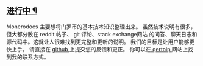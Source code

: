 
## [进行中 ¶](https://monerodocs.org/#work-in-progress)
Monerodocs 主要想将门罗币的基本技术知识整理出来。
虽然技术说明有很多，但大都分散在 reddit 帖子、 git 评论、stack exchange网站
的问答、聊天日志和源代码中。这就让人很难找到更完整和更新的说明。
我们的目标是让用户能够更快上手。
请直接在 [github ](https://github.com/monerodocs/md/issues)上提交您的反馈和更正。
你可以在[ qertoip ](https://qertoip.com/)网站上找到我的联系方式。
